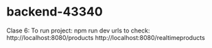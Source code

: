 # backend-43340

Clase 6:
To run project: npm run dev
urls to check:
http://localhost:8080/products
http://localhost:8080/realtimeproducts
